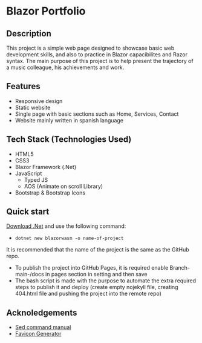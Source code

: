 # Blazor Portfolio

## Description
This project is a simple web page designed to showcase basic web development skills, and also to practice in Blazor capacibilites and Razor syntax. 
The main purpose of this project is to help present the trajectory of a music colleague, his achievements and work.


## Features
- Responsive design
- Static website
- Single page with basic sections such as Home, Services, Contact
- Website mainly written in spanish language

## Tech Stack (Technologies Used)
- HTML5
- CSS3
- Blazor Framework (.Net)
- JavaScript
    - Typed JS
    - AOS (Animate on scroll Library)
- Bootstrap & Bootstrap Icons

## Quick start
[Download .Net](https://learn.microsoft.com/en-us/dotnet/core/install/windows) and use the following command:
- `dotnet new blazorwasm -o name-of-project`

It is recommended that the name of the project is the same as the GitHub repo.
- To publish the project into GitHub Pages, it is required enable Branch-main-/docs in pages section in setting and then save
- The bash script is made with the purpose to automate the extra required steps to publish it and deploy (create empty nojekyll file, creating 404.html file and pushing the project into the remote repo)

## Acknoledgements
- [Sed command manual](https://www.gnu.org/software/sed/manual/)
- [Favicon Generator](https://www.favicon.io)
